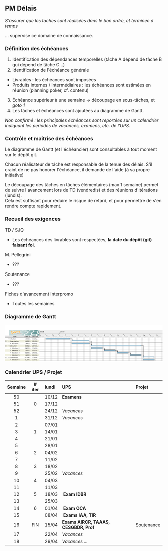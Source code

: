 

## PM Délais

*S'assurer que les taches sont réalisées dans le bon ordre, et terminée à temps*

... supervise ce domaine de connaissance.


### Définition des échéances

1. Identification des dépendances temporelles (tâche A dépend de tâche B qui dépend de tâche C...)
2. Identification de l'échéance générale
  - Livrables : les échéances sont imposées
  - Produits internes / intermédiaires : les échéances sont estimées en réunion (planning poker, cf. contenu)
3. Échéance supérieur à une semaine -> découpage en sous-tâches, et *goto 1*
4. Les tâches et échéances sont ajoutées au diagramme de Gantt.

*Non confirmé : les principales échéances sont reportées sur un calendrier indiquant les périodes de vacances, examens, etc. de l'UPS.*


### Contrôle et maîtrise des échéances

Le diagramme de Gantt (et l'échéancier) sont consultables à tout moment sur le dépôt git.

Chacun réalisateur de tâche est responsable de la tenue des délais. S'il craint de ne pas honorer l'échéance, il demande de l'aide (à sa propre initiative)

Le découpage des tâches en tâches élémentaires (max 1 semaine) permet de suivre l'avancement lors de TD (vendredis) et des réunions d'itérations (lundis).  
Cela est suffisant pour réduire le risque de retard, et pour permettre de s'en rendre compte rapidement.



### Recueil des exigences

TD / SJQ

- Les échéances des livrables sont respectées, **la date du dépôt (git) faisant foi**.

M. Pellegrini

- ???

Soutenance

 - ???

Fiches d'avancement Interpromo

- Toutes les semaines



### Diagramme de Gantt

![Gantt Diagram](images/ganttdiagram.png)


### Calendrier UPS / Projet

| Semaine | # iter | lundi | UPS                                   | Projet         |
| :-----: | :----: | :---- | :------------------------------------ | :------------- |
| 50      |        | 10/12 | **Examens**                           |                |
| 51      | 0      | 17/12 |                                       |                |
| 52      |        | 24/12 | *Vacances*                            |                |
| 1       |        | 31/12 | *Vacances*                            |                |
| 2       |        | 07/01 |                                       |                |
| 3       | 1      | 14/01 |                                       |                |
| 4       |        | 21/01 |                                       |                |
| 5       |        | 28/01 |                                       |                |
| 6       | 2      | 04/02 |                                       |                |
| 7       |        | 11/02 |                                       |                |
| 8       | 3      | 18/02 |                                       |                |
| 9       |        | 25/02 | *Vacances*                            |                |
| 10      | 4      | 04/03 |                                       |                |
| 11      |        | 11/03 |                                       |                |
| 12      | 5      | 18/03 | **Exam IDBR**                         |                |
| 13      |        | 25/03 |                                       |                |
| 14      | 6      | 01/04 | **Exam OCA**                          |                |
| 15      |        | 08/04 | **Exams IAA, TIR**                    |                |
| 16      | FIN    | 15/04 | **Exams AIRCR, TAAAS, CESGBDR, Prof** | Soutenance     |
| 17      |        | 22/04 | *Vacances*                            |                |
| 18      |        | 29/04 | *Vacances* ...                        |                |



